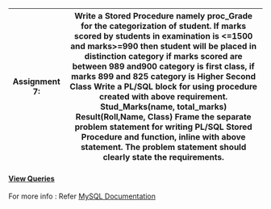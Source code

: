|Assignment 7:|Write a Stored Procedure namely proc_Grade for the categorization of student. If marks scored by students in examination is <=1500 and marks>=990 then student will be placed in distinction category if marks scored are between 989 and900 category is first class, if marks 899 and 825 category is Higher Second Class Write a PL/SQL block for using procedure created with above requirement. Stud_Marks(name, total_marks) Result(Roll,Name, Class) Frame the separate problem statement for writing PL/SQL Stored Procedure and function, inline with above statement. The problem statement should clearly state the requirements.|
|--|--|


#### [View Queries](https://github.com/WaderManasi/DBMS_Lab_Assignments/blob/master/A-07%20PLSQL%20Stored%20Procedures/QUERIES.SQL)

For more info : Refer [MySQL Documentation](https://dev.mysql.com/doc/)